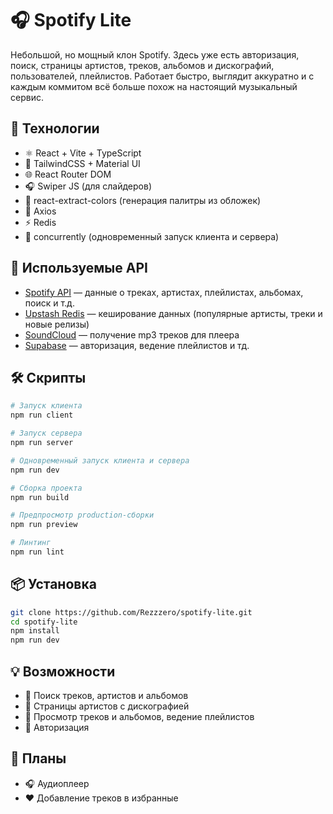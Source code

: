# 🎧 Spotify Lite

Небольшой, но мощный клон Spotify. Здесь уже есть авторизация, поиск, страницы артистов, треков, альбомов и дискографий, пользователей, плейлистов. Работает быстро, выглядит аккуратно и с каждым коммитом всё больше похож на настоящий музыкальный сервис.

## 🚀 Технологии

- ⚛️ React + Vite + TypeScript
- 🎨 TailwindCSS + Material UI
- 🌐 React Router DOM
- 🎧 Swiper JS (для слайдеров)
- 🎨 react-extract-colors (генерация палитры из обложек)
- 📡 Axios
- ⚡ Redis
- 🔀 concurrently (одновременный запуск клиента и сервера)

## 🔗 Используемые API
- [Spotify API](https://developer.spotify.com/documentation/web-api/) — данные о треках, артистах, плейлистах, альбомах, поиск и т.д.
- [Upstash Redis](https://upstash.com/) — кеширование данных (популярные артисты, треки и новые релизы)
- [SoundCloud](https://developers.soundcloud.com/) — получение mp3 треков для плеера
- [Supabase](https://supabase.com/) — авторизация, ведение плейлистов и тд.

## 🛠️ Скрипты

```bash
# Запуск клиента
npm run client

# Запуск сервера
npm run server

# Одновременный запуск клиента и сервера
npm run dev

# Сборка проекта
npm run build

# Предпросмотр production-сборки
npm run preview

# Линтинг
npm run lint

```

## 📦 Установка

```bash 
git clone https://github.com/Rezzzero/spotify-lite.git
cd spotify-lite
npm install
npm run dev
```

## 💡 Возможности
- 🔎 Поиск треков, артистов и альбомов
- 👤 Страницы артистов с дискографией
- 🎵 Просмотр треков и альбомов, ведение плейлистов
- 🔐 Авторизация

## 📌 Планы
- 🎧 Аудиоплеер
- ❤️ Добавление треков в избранные


